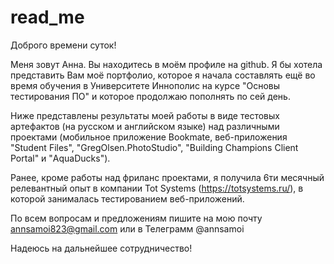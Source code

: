 # read_me
Доброго времени суток!


Меня зовут Анна. Вы находитесь в моём профиле на github. Я бы хотела представить Вам моё портфолио, которое я начала составлять ещё во время обучения в Университете Иннополис на курсе "Основы тестирования ПО" и которое продолжаю пополнять по сей день. 

Ниже представлены результаты моей работы в виде тестовых артефактов (на русском и английском языке) над различными проектами (мобильное приложение Bookmate, веб-приложения "Student Files", "GregOlsen.PhotoStudio", "Building Champions Client Portal" и "AquaDucks").

Ранее, кроме работы над фриланс проектами, я получила 6ти месячный релевантный опыт в компании Tot Systems (https://totsystems.ru/), в которой занималась тестированием веб-приложений.

По всем вопросам и предложениям пишите на мою почту annsamoi823@gmail.com или в Телеграмм @annsamoi


Надеюсь на дальнейшее сотрудничество!

